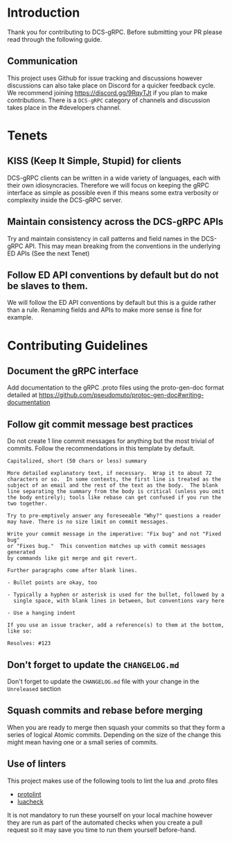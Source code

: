 # Introduction

Thank you for contributing to DCS-gRPC. Before submitting your PR please read
through the following guide.

## Communication

This project uses Github for issue tracking and discussions however discussions
can also take place on Discord for a quicker feedback cycle. We recommend
joining https://discord.gg/9RqyTJt if you plan to make contributions. There is 
a `DCS-gRPC` category of channels and discussion takes place in the #developers
channel.

# Tenets

## KISS (Keep It Simple, Stupid) for clients

DCS-gRPC clients can be written in a wide variety of languages, each with their
own idiosyncracies. Therefore we will focus on keeping the gRPC interface as
simple as possible even if this means some extra verbosity or complexity inside
the DCS-gRPC server.

## Maintain consistency across the DCS-gRPC APIs

Try and maintain consistency in call patterns and field names in the DCS-gRPC
API. This may mean breaking from the  conventions in the underlying ED APIs
(See the next Tenet)

## Follow ED API conventions by default but do not be slaves to them.

We will follow the ED API conventions by default but this is a guide rather
than a rule. Renaming fields and APIs to make more sense is fine for example.

# Contributing Guidelines

## Document the gRPC interface

Add documentation to the gRPC .proto files using the proto-gen-doc format
detailed at https://github.com/pseudomuto/protoc-gen-doc#writing-documentation

## Follow git commit message best practices

Do not create 1 line commit messages for anything but the most trivial of commits.
Follow the recommendations in this template by default.

```plain
Capitalized, short (50 chars or less) summary

More detailed explanatory text, if necessary.  Wrap it to about 72
characters or so.  In some contexts, the first line is treated as the
subject of an email and the rest of the text as the body.  The blank
line separating the summary from the body is critical (unless you omit
the body entirely); tools like rebase can get confused if you run the
two together.

Try to pre-emptively answer any foreseeable "Why?" questions a reader
may have. There is no size limit on commit messages.

Write your commit message in the imperative: "Fix bug" and not "Fixed bug"
or "Fixes bug."  This convention matches up with commit messages generated
by commands like git merge and git revert.

Further paragraphs come after blank lines.

- Bullet points are okay, too

- Typically a hyphen or asterisk is used for the bullet, followed by a
  single space, with blank lines in between, but conventions vary here

- Use a hanging indent

If you use an issue tracker, add a reference(s) to them at the bottom,
like so:

Resolves: #123
```

## Don't forget to update the `CHANGELOG.md`

Don't forget to update the `CHANGELOG.md` file with your change in the
`Unreleased` section

## Squash commits and rebase before merging

When you are ready to merge then squash your commits so that they form a
series of logical Atomic commits. Depending on the size of the change this
might mean having one or a small series of commits.

## Use of linters

This project makes use of the following tools to lint the lua and .proto files

* [protolint](https://github.com/yoheimuta/protolint)
* [luacheck](https://github.com/mpeterv/luacheck)

It is not mandatory to run these yourself on your local machine however they
are run as part of the automated checks when you create a pull request so it
may save you time to run them yourself before-hand.
